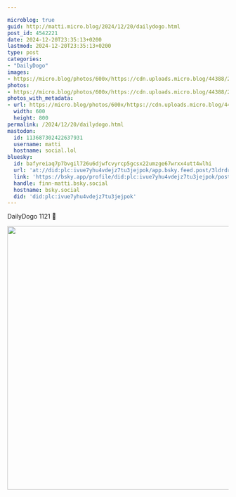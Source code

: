 ```yaml
---

microblog: true
guid: http://matti.micro.blog/2024/12/20/dailydogo.html
post_id: 4542221
date: 2024-12-20T23:35:13+0200
lastmod: 2024-12-20T23:35:13+0200
type: post
categories:
- "DailyDogo"
images:
- https://micro.blog/photos/600x/https://cdn.uploads.micro.blog/44388/2024/59b810eb91ce40a1ba00b6d0254584cb.jpg
photos:
- https://micro.blog/photos/600x/https://cdn.uploads.micro.blog/44388/2024/59b810eb91ce40a1ba00b6d0254584cb.jpg
photos_with_metadata:
- url: https://micro.blog/photos/600x/https://cdn.uploads.micro.blog/44388/2024/59b810eb91ce40a1ba00b6d0254584cb.jpg
  width: 600
  height: 800
permalink: /2024/12/20/dailydogo.html
mastodon:
  id: 113687302422637931
  username: matti
  hostname: social.lol
bluesky:
  id: bafyreiaq7p7bvgil726u6djwfcvyrcp5gcsx22umzge67wrxx4utt4wlhi
  url: 'at://did:plc:ivue7yhu4vdejz7tu3jejpok/app.bsky.feed.post/3ldrdrp6yms2e'
  link: 'https://bsky.app/profile/did:plc:ivue7yhu4vdejz7tu3jejpok/post/3ldrdrp6yms2e'
  handle: finn-matti.bsky.social
  hostname: bsky.social
  did: 'did:plc:ivue7yhu4vdejz7tu3jejpok'
---
```

DailyDogo 1121 🐶

<img src="https://micro.blog/photos/600x/https://blog.martin-haehnel.de/uploads/2024/59b810eb91ce40a1ba00b6d0254584cb.jpg" width="600" alt="" />
